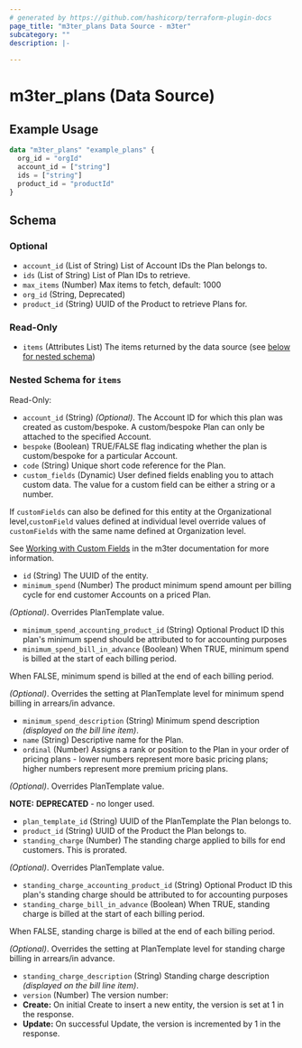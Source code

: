 ```yaml
---
# generated by https://github.com/hashicorp/terraform-plugin-docs
page_title: "m3ter_plans Data Source - m3ter"
subcategory: ""
description: |-
  
---
```


# m3ter_plans (Data Source)



## Example Usage

```terraform
data "m3ter_plans" "example_plans" {
  org_id = "orgId"
  account_id = ["string"]
  ids = ["string"]
  product_id = "productId"
}
```

<!-- schema generated by tfplugindocs -->
## Schema

### Optional

- `account_id` (List of String) List of Account IDs the Plan belongs to.
- `ids` (List of String) List of Plan IDs to retrieve.
- `max_items` (Number) Max items to fetch, default: 1000
- `org_id` (String, Deprecated)
- `product_id` (String) UUID of the Product to retrieve Plans for.

### Read-Only

- `items` (Attributes List) The items returned by the data source (see [below for nested schema](#nestedatt--items))

<a id="nestedatt--items"></a>
### Nested Schema for `items`

Read-Only:

- `account_id` (String) *(Optional)*. The Account ID for which this plan was created as custom/bespoke. A custom/bespoke Plan can only be attached to the specified Account.
- `bespoke` (Boolean) TRUE/FALSE flag indicating whether the plan is custom/bespoke for a particular Account.
- `code` (String) Unique short code reference for the Plan.
- `custom_fields` (Dynamic) User defined fields enabling you to attach custom data. The value for a custom field can be either a string or a number.

If `customFields` can also be defined for this entity at the Organizational level,`customField` values defined at individual level override values of `customFields` with the same name defined at Organization level.

See [Working with Custom Fields](https://www.m3ter.com/docs/guides/creating-and-managing-products/working-with-custom-fields) in the m3ter documentation for more information.
- `id` (String) The UUID of the entity.
- `minimum_spend` (Number) The product minimum spend amount per billing cycle for end customer Accounts on a priced Plan.

*(Optional)*. Overrides PlanTemplate value.
- `minimum_spend_accounting_product_id` (String) Optional Product ID this plan's minimum spend should be attributed to for accounting purposes
- `minimum_spend_bill_in_advance` (Boolean) When TRUE, minimum spend is billed at the start of each billing period.

When FALSE, minimum spend is billed at the end of each billing period.

*(Optional)*. Overrides the setting at PlanTemplate level for minimum spend billing in arrears/in advance.
- `minimum_spend_description` (String) Minimum spend description *(displayed on the bill line item)*.
- `name` (String) Descriptive name for the Plan.
- `ordinal` (Number) Assigns a rank or position to the Plan in your order of pricing plans - lower numbers represent more basic pricing plans; higher numbers represent more premium pricing plans.

*(Optional)*. Overrides PlanTemplate value.

**NOTE:** **DEPRECATED** - no longer used.
- `plan_template_id` (String) UUID of the PlanTemplate the Plan belongs to.
- `product_id` (String) UUID of the Product the Plan belongs to.
- `standing_charge` (Number) The standing charge applied to bills for end customers. This is prorated.

*(Optional)*. Overrides PlanTemplate value.
- `standing_charge_accounting_product_id` (String) Optional Product ID this plan's standing charge should be attributed to for accounting purposes
- `standing_charge_bill_in_advance` (Boolean) When TRUE, standing charge is billed at the start of each billing period.

When FALSE, standing charge is billed at the end of each billing period.

*(Optional)*. Overrides the setting at PlanTemplate level for standing charge billing in arrears/in advance.
- `standing_charge_description` (String) Standing charge description *(displayed on the bill line item)*.
- `version` (Number) The version number:
- **Create:** On initial Create to insert a new entity, the version is set at 1 in the response.
- **Update:** On successful Update, the version is incremented by 1 in the response.
